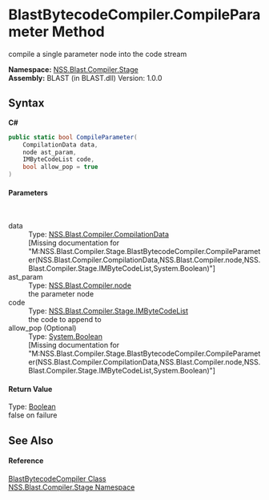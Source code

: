 # BlastBytecodeCompiler.CompileParameter Method 
 

compile a single parameter node into the code stream

**Namespace:**&nbsp;<a href="N_NSS_Blast_Compiler_Stage">NSS.Blast.Compiler.Stage</a><br />**Assembly:**&nbsp;BLAST (in BLAST.dll) Version: 1.0.0

## Syntax

**C#**<br />
``` C#
public static bool CompileParameter(
	CompilationData data,
	node ast_param,
	IMByteCodeList code,
	bool allow_pop = true
)
```


#### Parameters
&nbsp;<dl><dt>data</dt><dd>Type: <a href="T_NSS_Blast_Compiler_CompilationData">NSS.Blast.Compiler.CompilationData</a><br />\[Missing <param name="data"/> documentation for "M:NSS.Blast.Compiler.Stage.BlastBytecodeCompiler.CompileParameter(NSS.Blast.Compiler.CompilationData,NSS.Blast.Compiler.node,NSS.Blast.Compiler.Stage.IMByteCodeList,System.Boolean)"\]</dd><dt>ast_param</dt><dd>Type: <a href="T_NSS_Blast_Compiler_node">NSS.Blast.Compiler.node</a><br />the parameter node</dd><dt>code</dt><dd>Type: <a href="T_NSS_Blast_Compiler_Stage_IMByteCodeList">NSS.Blast.Compiler.Stage.IMByteCodeList</a><br />the code to append to</dd><dt>allow_pop (Optional)</dt><dd>Type: <a href="https://docs.microsoft.com/dotnet/api/system.boolean" target="_blank" rel="noopener noreferrer">System.Boolean</a><br />\[Missing <param name="allow_pop"/> documentation for "M:NSS.Blast.Compiler.Stage.BlastBytecodeCompiler.CompileParameter(NSS.Blast.Compiler.CompilationData,NSS.Blast.Compiler.node,NSS.Blast.Compiler.Stage.IMByteCodeList,System.Boolean)"\]</dd></dl>

#### Return Value
Type: <a href="https://docs.microsoft.com/dotnet/api/system.boolean" target="_blank" rel="noopener noreferrer">Boolean</a><br />false on failure

## See Also


#### Reference
<a href="T_NSS_Blast_Compiler_Stage_BlastBytecodeCompiler">BlastBytecodeCompiler Class</a><br /><a href="N_NSS_Blast_Compiler_Stage">NSS.Blast.Compiler.Stage Namespace</a><br />